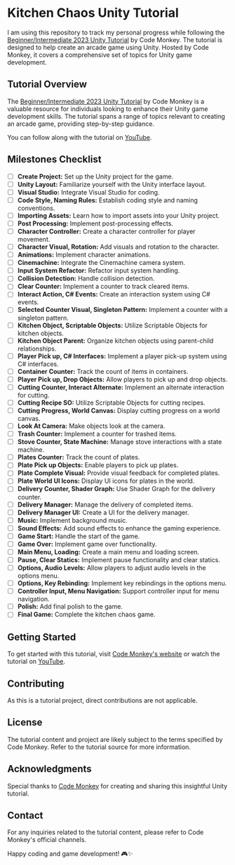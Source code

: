 # Kitchen Chaos Unity Tutorial

I am using this repository to track my personal progress while following the [Beginner/Intermediate 2023 Unity Tutorial](https://unitycodemonkey.com/kitchenchaoscourse.php) by Code Monkey. The tutorial is designed to help create an arcade game using Unity. Hosted by Code Monkey, it covers a comprehensive set of topics for Unity game development.

## Tutorial Overview

The [Beginner/Intermediate 2023 Unity Tutorial](https://unitycodemonkey.com/kitchenchaoscourse.php) by Code Monkey is a valuable resource for individuals looking to enhance their Unity game development skills. The tutorial spans a range of topics relevant to creating an arcade game, providing step-by-step guidance.

You can follow along with the tutorial on [YouTube](https://www.youtube.com/watch?v=AmGSEH7QcDg).

## Milestones Checklist

- [ ] **Create Project:** Set up the Unity project for the game.
- [ ] **Unity Layout:** Familiarize yourself with the Unity interface layout.
- [ ] **Visual Studio:** Integrate Visual Studio for coding.
- [ ] **Code Style, Naming Rules:** Establish coding style and naming conventions.
- [ ] **Importing Assets:** Learn how to import assets into your Unity project.
- [ ] **Post Processing:** Implement post-processing effects.
- [ ] **Character Controller:** Create a character controller for player movement.
- [ ] **Character Visual, Rotation:** Add visuals and rotation to the character.
- [ ] **Animations:** Implement character animations.
- [ ] **Cinemachine:** Integrate the Cinemachine camera system.
- [ ] **Input System Refactor:** Refactor input system handling.
- [ ] **Collision Detection:** Handle collision detection.
- [ ] **Clear Counter:** Implement a counter to track cleared items.
- [ ] **Interact Action, C# Events:** Create an interaction system using C# events.
- [ ] **Selected Counter Visual, Singleton Pattern:** Implement a counter with a singleton pattern.
- [ ] **Kitchen Object, Scriptable Objects:** Utilize Scriptable Objects for kitchen objects.
- [ ] **Kitchen Object Parent:** Organize kitchen objects using parent-child relationships.
- [ ] **Player Pick up, C# Interfaces:** Implement a player pick-up system using C# interfaces.
- [ ] **Container Counter:** Track the count of items in containers.
- [ ] **Player Pick up, Drop Objects:** Allow players to pick up and drop objects.
- [ ] **Cutting Counter, Interact Alternate:** Implement an alternate interaction for cutting.
- [ ] **Cutting Recipe SO:** Utilize Scriptable Objects for cutting recipes.
- [ ] **Cutting Progress, World Canvas:** Display cutting progress on a world canvas.
- [ ] **Look At Camera:** Make objects look at the camera.
- [ ] **Trash Counter:** Implement a counter for trashed items.
- [ ] **Stove Counter, State Machine:** Manage stove interactions with a state machine.
- [ ] **Plates Counter:** Track the count of plates.
- [ ] **Plate Pick up Objects:** Enable players to pick up plates.
- [ ] **Plate Complete Visual:** Provide visual feedback for completed plates.
- [ ] **Plate World UI Icons:** Display UI icons for plates in the world.
- [ ] **Delivery Counter, Shader Graph:** Use Shader Graph for the delivery counter.
- [ ] **Delivery Manager:** Manage the delivery of completed items.
- [ ] **Delivery Manager UI:** Create a UI for the delivery manager.
- [ ] **Music:** Implement background music.
- [ ] **Sound Effects:** Add sound effects to enhance the gaming experience.
- [ ] **Game Start:** Handle the start of the game.
- [ ] **Game Over:** Implement game over functionality.
- [ ] **Main Menu, Loading:** Create a main menu and loading screen.
- [ ] **Pause, Clear Statics:** Implement pause functionality and clear statics.
- [ ] **Options, Audio Levels:** Allow players to adjust audio levels in the options menu.
- [ ] **Options, Key Rebinding:** Implement key rebindings in the options menu.
- [ ] **Controller Input, Menu Navigation:** Support controller input for menu navigation.
- [ ] **Polish:** Add final polish to the game.
- [ ] **Final Game:** Complete the kitchen chaos game.

## Getting Started

To get started with this tutorial, visit [Code Monkey's website](https://unitycodemonkey.com/kitchenchaoscourse.php) or watch the tutorial on [YouTube](https://www.youtube.com/watch?v=AmGSEH7QcDg).

## Contributing

As this is a tutorial project, direct contributions are not applicable.

## License

The tutorial content and project are likely subject to the terms specified by Code Monkey. Refer to the tutorial source for more information.

## Acknowledgments

Special thanks to [Code Monkey](https://unitycodemonkey.com/) for creating and sharing this insightful Unity tutorial.

## Contact

For any inquiries related to the tutorial content, please refer to Code Monkey's official channels.

Happy coding and game development! 🎮✨

